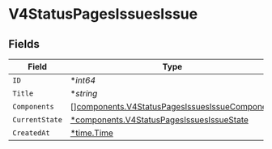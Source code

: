 # V4StatusPagesIssuesIssue


## Fields

| Field                                                                                                          | Type                                                                                                           | Required                                                                                                       | Description                                                                                                    |
| -------------------------------------------------------------------------------------------------------------- | -------------------------------------------------------------------------------------------------------------- | -------------------------------------------------------------------------------------------------------------- | -------------------------------------------------------------------------------------------------------------- |
| `ID`                                                                                                           | **int64*                                                                                                       | :heavy_minus_sign:                                                                                             | N/A                                                                                                            |
| `Title`                                                                                                        | **string*                                                                                                      | :heavy_minus_sign:                                                                                             | N/A                                                                                                            |
| `Components`                                                                                                   | [][components.V4StatusPagesIssuesIssueComponent](../../models/components/v4statuspagesissuesissuecomponent.md) | :heavy_minus_sign:                                                                                             | N/A                                                                                                            |
| `CurrentState`                                                                                                 | [*components.V4StatusPagesIssuesIssueState](../../models/components/v4statuspagesissuesissuestate.md)          | :heavy_minus_sign:                                                                                             | N/A                                                                                                            |
| `CreatedAt`                                                                                                    | [*time.Time](https://pkg.go.dev/time#Time)                                                                     | :heavy_minus_sign:                                                                                             | N/A                                                                                                            |